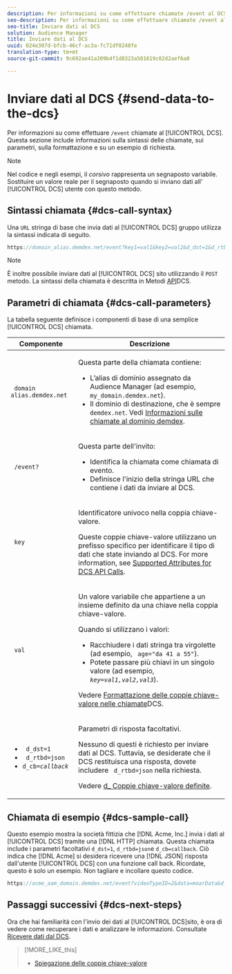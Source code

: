 ```yaml
---
description: Per informazioni su come effettuare chiamate /event al DCS, fate clic qui. Questa sezione include informazioni sulla sintassi delle chiamate, sui parametri, sulla formattazione e su un esempio di richiesta.
seo-description: Per informazioni su come effettuare chiamate /event al DCS, fate clic qui. Questa sezione include informazioni sulla sintassi delle chiamate, sui parametri, sulla formattazione e su un esempio di richiesta.
seo-title: Inviare dati al DCS
solution: Audience Manager
title: Inviare dati al DCS
uuid: 024e307d-bfcb-46cf-ac3a-fc71df0248fe
translation-type: tm+mt
source-git-commit: 9c692ae41a309b4f1d8323a501619c02d2aef6a0

---
```



# Inviare dati al DCS {#send-data-to-the-dcs}

Per informazioni su come effettuare `/event` chiamate al [!UICONTROL DCS]. Questa sezione include informazioni sulla sintassi delle chiamate, sui parametri, sulla formattazione e su un esempio di richiesta.

>[!NOTE]
>
>Nel codice e negli esempi, il *corsivo* rappresenta un segnaposto variabile. Sostituire un valore reale per il segnaposto quando si inviano dati all' [!UICONTROL DCS] utente con questo metodo.

## Sintassi chiamata {#dcs-call-syntax}

Una `URL` stringa di base che invia dati al [!UICONTROL DCS] gruppo utilizza la sintassi indicata di seguito.

```js
https://domain_alias.demdex.net/event?key1=val1&key2=val2&d_dst=1&d_rtbd=json&d_cb=callback
```

>[!NOTE]
>
>È inoltre possibile inviare dati al [!UICONTROL DCS] sito utilizzando il `POST` metodo. La sintassi della chiamata è descritta in Metodi [API](../../../api/dcs-intro/dcs-api-reference/dcs-api-methods.md)DCS.

## Parametri di chiamata {#dcs-call-parameters}

La tabella seguente definisce i componenti di base di una semplice [!UICONTROL DCS] chiamata.

<table id="table_5F6A5B324EB848168543386516FBF384"> 
 <thead> 
  <tr> 
   <th colname="col1" class="entry"> Componente </th> 
   <th colname="col2" class="entry"> Descrizione </th> 
  </tr> 
 </thead>
 <tbody> 
  <tr> 
   <td colname="col1"> <p> <code> domain alias.demdex.net</code> </p> </td> 
   <td colname="col2"> <p>Questa parte della chiamata contiene: </p> <p> 
     <ul id="ul_3EDA9C7BA6794D06BCB07A75A9BD2372"> 
      <li id="li_74624CA78D6F4536A8164AE1FA1DECB9">L’alias di dominio assegnato da <span class="keyword"> Audience Manager</span> (ad esempio, <code> my_domain.demdex.net</code>). </li> 
      <li id="li_08ABE91CA247403AA480B3FB4BEF83BA">Il dominio di destinazione, che è sempre <code> demdex.net</code>. Vedi <a href="../../../reference/demdex-calls.md">Informazioni sulle chiamate al dominio demdex</a>. </li> 
     </ul> </p> </td> 
  </tr> 
  <tr> 
   <td colname="col1"> <p> <code> /event?</code> </p> </td> 
   <td colname="col2"> <p>Questa parte dell'invito: </p> <p> 
     <ul id="ul_6332444A305A4F12A7CBE471CA508516"> 
      <li id="li_1C5C111B2B0E4621B3FC0C20D6516041">Identifica la chiamata come chiamata di evento. </li> 
      <li id="li_DBCE9B1C70604A629ECD7AC0A9052198">Definisce l'inizio della stringa URL che contiene i dati da inviare al <span class="wintitle"> DCS</span>. </li> 
     </ul> </p> </td> 
  </tr> 
  <tr> 
   <td colname="col1"> <p> <code> key</code> </p> </td> 
   <td colname="col2"> <p>Identificatore univoco nella coppia chiave-valore. </p> <p>Queste coppie chiave-valore utilizzano un prefisso specifico per identificare il tipo di dati che state inviando al <span class="wintitle"> DCS</span>. For more information, see <a href="../../../api/dcs-intro/dcs-api-reference/dcs-keys.md"> Supported Attributes for DCS API Calls</a>. </p> </td> 
  </tr> 
  <tr> 
   <td colname="col1"> <p> <code> val</code> </p> </td> 
   <td colname="col2"> <p>Un valore variabile che appartiene a un insieme definito da una chiave nella coppia chiave-valore. </p> <p>Quando si utilizzano i valori: </p> <p> 
     <ul id="ul_624DC78759F74AD8920220058E54E083"> 
      <li id="li_091E5B4820EC4A93B775433E428E74AB">Racchiudere i dati stringa tra virgolette (ad esempio, <code> age="da 41 a 55"</code>). </li> 
      <li id="li_C558E3BA6EE34413BBBB962D4CD0D10E">Potete passare più chiavi in un singolo valore (ad esempio, <i><code>key</i>=<i>val1,val2,val3</i></code></i>). </i></li> 
     </ul> </p> <p>Vedere <a href="../../../api/dcs-intro/dcs-api-reference/dcs-key-format.md"> Formattazione delle coppie chiave-valore nelle chiamate</a>DCS. </p> </td>
  </tr> 
  <tr> 
   <td colname="col1"> <p> 
     <ul id="ul_36E2C1A0538D4D2C94DFC1335720A524"> 
      <li id="li_8902EED431CE4F0189A94868FA52DB1F"> <code> d_dst=1</code> </li> 
      <li id="li_4B6B29499D444E31808DE0A9AA0442D0"> <code> d_rtbd=json</code> </li> 
      <li id="li_3430CD0438604B83BE6437E6EC480816"> <code>d_cb=<i>callback</i></code> </li>
     </ul> </p> </td> 
   <td colname="col2"> <p>Parametri di risposta facoltativi. </p> <p> Nessuno di questi è richiesto per inviare dati al <span class="wintitle"> DCS</span>. Tuttavia, se desiderate che il <span class="wintitle"> DCS</span> restituisca una risposta, dovete includere <code> d_rtbd=json</code> nella richiesta. </p> <p>Vedere <a href="../../../api/dcs-intro/dcs-api-reference/dcs-keys.md#d-attributes"> d_ Coppie chiave-valore definite</a>. </p> </td> 
  </tr>
 </tbody>
</table>

## Chiamata di esempio {#dcs-sample-call}

Questo esempio mostra la società fittizia che [!DNL Acme, Inc.] invia i dati al [!UICONTROL DCS] tramite una [!DNL HTTP] chiamata. Questa chiamata include i parametri facoltativi `d_dst=1`, `d_rtbd=json`e `d_cb=callback`. Ciò indica che [!DNL Acme] si desidera ricevere una [!DNL JSON] risposta dall'utente [!UICONTROL DCS] con una funzione call back. Ricordate, questo è solo un esempio. Non tagliare e incollare questo codice.

```js
https://acme_aam_domain.demdex.net/event?videoTypeID=2&data=moarData&d_dst=1&d_rtbd=json&d_cb=acme_callback
```

## Passaggi successivi {#dcs-next-steps}

Ora che hai familiarità con l'invio dei dati al [!UICONTROL DCS]sito, è ora di vedere come recuperare i dati e analizzare le informazioni. Consultate [Ricevere dati dal DCS](../../../api/dcs-intro/dcs-event-calls/dcs-url-receive.md).

>[!MORE_LIKE_this]
>
>* [Spiegazione delle coppie chiave-valore](../../../reference/key-value-pairs-explained.md)

